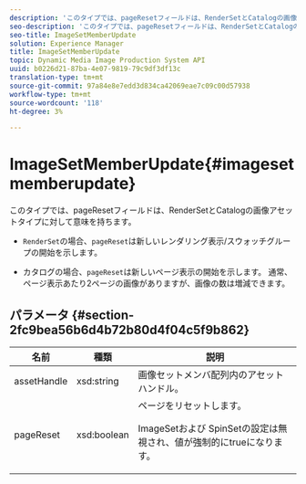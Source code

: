 ```yaml
---
description: 'このタイプでは、pageResetフィールドは、RenderSetとCatalogの画像アセットタイプに対して有用です '
seo-description: 'このタイプでは、pageResetフィールドは、RenderSetとCatalogの画像アセットタイプに対して有用です '
seo-title: ImageSetMemberUpdate
solution: Experience Manager
title: ImageSetMemberUpdate
topic: Dynamic Media Image Production System API
uuid: b0226d21-87ba-4e07-9819-79c9df3df13c
translation-type: tm+mt
source-git-commit: 97a84e8e7edd3d834ca42069eae7c09c00d57938
workflow-type: tm+mt
source-wordcount: '118'
ht-degree: 3%

---
```



# ImageSetMemberUpdate{#imagesetmemberupdate}

このタイプでは、pageResetフィールドは、RenderSetとCatalogの画像アセットタイプに対して意味を持ちます。

* `RenderSet`の場合、`pageReset`は新しいレンダリング表示/スウォッチグループの開始を示します。

* カタログの場合、`pageReset`は新しいページ表示の開始を示します。 通常、ページ表示あたり2ページの画像がありますが、画像の数は増減できます。

## パラメータ {#section-2fc9bea56b6d4b72b80d4f04c5f9b862}

<table id="table_04100BB8ABD84EF68B0A7CE3AD946414"> 
 <thead> 
  <tr> 
   <th colname="col1" class="entry"> 名前 </th> 
   <th colname="col2" class="entry"> 種類 </th> 
   <th colname="col3" class="entry"> 説明 </th> 
  </tr> 
 </thead>
 <tbody> 
  <tr> 
   <td colname="col1"> <span class="codeph"> <span class="varname"> assetHandle</span> </span> </td> 
   <td colname="col2"> <span class="codeph"> xsd:string</span> </td> 
   <td colname="col3"> 画像セットメンバ配列内のアセットハンドル。 </td> 
  </tr> 
  <tr> 
   <td colname="col1"> <span class="codeph"> <span class="varname"> pageReset</span> </span> </td> 
   <td colname="col2"> <span class="codeph"> xsd:boolean</span> </td> 
   <td colname="col3">ページをリセットします。 <p><span class="codeph"> ImageSet</span>および<span class="codeph"> SpinSet</span>の設定は無視され、値が強制的にtrueになります。 </p></td> 
  </tr> 
 </tbody> 
</table>

